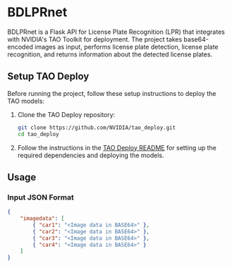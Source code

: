 # BDLPRnet

BDLPRnet is a Flask API for License Plate Recognition (LPR) that integrates with NVIDIA's TAO Toolkit for deployment. The project takes base64-encoded images as input, performs license plate detection, license plate recognition, and returns information about the detected license plates.

## Setup TAO Deploy

Before running the project, follow these setup instructions to deploy the TAO models:

1. Clone the TAO Deploy repository:

    ```bash
    git clone https://github.com/NVIDIA/tao_deploy.git
    cd tao_deploy
    ```

2. Follow the instructions in the [TAO Deploy README](https://github.com/NVIDIA/tao_deploy) for setting up the required dependencies and deploying the models.

## Usage

### Input JSON Format

```json
{
    "imagedata": [
        { "car1": "<Image data in BASE64>" },
        { "car2": "<Image data in BASE64>" },
        { "car3": "<Image data in BASE64>" },
        { "car4": "<Image data in BASE64>" }
    ]
}

